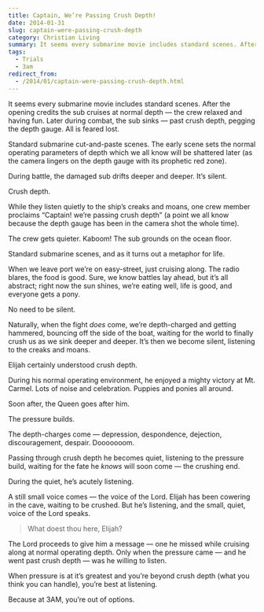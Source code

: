 ```yaml
---
title: Captain, We’re Passing Crush Depth!
date: 2014-01-31
slug: captain-were-passing-crush-depth
category: Christian Living
summary: It seems every submarine movie includes standard scenes. After the opening credits the sub cruises at normal depth — the crew relaxed and having fun. Later during combat, the sub sinks — past crush depth, pegging the depth gauge. All is feared lost.
tags: 
  - Trials
  - 3am
redirect_from:
  - /2014/01/captain-were-passing-crush-depth.html
---
```




It seems every submarine movie includes standard scenes. After the
opening credits the sub cruises at normal depth — the crew relaxed and
having fun. Later during combat, the sub sinks — past crush depth,
pegging the depth gauge. All is feared lost.

Standard submarine cut-and-paste scenes. The early scene sets the normal
operating parameters of depth which we all know will be shattered later
(as the camera lingers on the depth gauge with its prophetic red zone).

During battle, the damaged sub drifts deeper and deeper. It’s silent.

Crush depth.

While they listen quietly to the ship’s creaks and moans, one crew
member proclaims “Captain! we’re passing crush depth” (a point we all
know because the depth gauge has been in the camera shot the whole
time).

The crew gets quieter. Kaboom! The sub grounds on the ocean floor.

Standard submarine scenes, and as it turns out a metaphor for life.

When we leave port we’re on easy-street, just cruising along. The radio
blares, the food is good. Sure, we know battles lay ahead, but it’s all
abstract; right now the sun shines, we’re eating well, life is good, and
everyone gets a pony.

No need to be silent.

Naturally, when the fight *does* come, we’re depth-charged and getting
hammered, bouncing off the side of the boat, waiting for the world to
finally crush us as we sink deeper and deeper. It’s then we become
silent, listening to the creaks and moans.

Elijah certainly understood crush depth.

During his normal operating environment, he enjoyed a mighty victory at
Mt. Carmel. Lots of noise and celebration. Puppies and ponies all
around.

Soon after, the Queen goes after him.

The pressure builds.

The depth-charges come — depression, despondence, dejection,
discouragement, despair. Dooooooom.

Passing through crush depth he becomes quiet, listening to the pressure
build, waiting for the fate he *knows* will soon come — the crushing
end.

During the quiet, he’s acutely listening.

A still small voice comes — the voice of the Lord. Elijah has been
cowering in the cave, waiting to be crushed. But he’s listening, and the
small, quiet, voice of the Lord speaks.

> What doest thou here, Elijah?

The Lord proceeds to give him a message — one he missed while cruising
along at normal operating depth. Only when the pressure came — and he
went past crush depth — was he willing to listen.

When pressure is at it’s greatest
and you’re beyond crush depth (what you think you can handle), you’re
best at listening.

Because at 3AM, you’re out of options.

